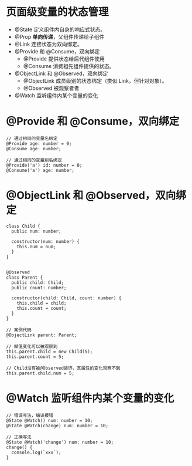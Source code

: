 # 页面级变量的状态管理
- @State 定义组件内自身的响应式状态。
- @Prop **单向传递**，父组件传递给子组件
- @Link 连接状态为双向绑定。
- @Provide 和 @Consume，双向绑定
    - @Provide 提供状态给后代组件使用
    - @Consume 消费祖先组件提供的状态。
- @ObjectLink 和 @Observed，双向绑定
    - @ObjectLink 成员级别的状态绑定（类似 Link，但针对对象）。
    - @Observed 被观察者者
- @Watch 监听组件内某个变量的变化


# @Provide 和 @Consume，双向绑定
```
// 通过相同的变量名绑定
@Provide age: number = 0;
@Consume age: number;

// 通过相同的变量别名绑定
@Provide('a') id: number = 0;
@Consume('a') age: number;
```

# @ObjectLink 和 @Observed，双向绑定
```
class Child {
  public num: number;

  constructor(num: number) {
    this.num = num;
  }
}


@Observed
class Parent {
  public child: Child;
  public count: number;

  constructor(child: Child, count: number) {
    this.child = child;
    this.count = count;
  }
}

// 案例代码
@ObjectLink parent: Parent;

// 赋值变化可以被观察到
this.parent.child = new Child(5);
this.parent.count = 5;

// Child没有被@Observed装饰，其属性的变化观察不到
this.parent.child.num = 5;
```

# @Watch 监听组件内某个变量的变化
```
// 错误写法，编译报错
@State @Watch() num: number = 10;
@State @Watch(change) num: number = 10;

// 正确写法
@State @Watch('change') num: number = 10;
change() {
  console.log(`xxx`);
}
```